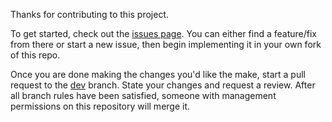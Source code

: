 Thanks for contributing to this project.

To get started, check out the [issues page](https://github.com/hypercodec/neat). You can either find a feature/fix from there or start a new issue, then begin implementing it in your own fork of this repo.

Once you are done making the changes you'd like the make, start a pull request to the [dev](https://github.com/hypercodec/neat/tree/dev) branch. State your changes and request a review. After all branch rules have been satisfied, someone with management permissions on this repository will merge it.

